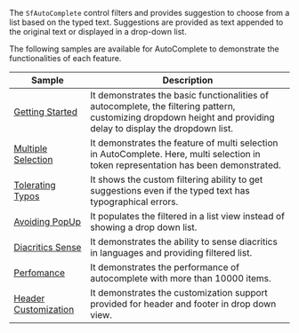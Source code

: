 The `SfAutoComplete` control filters and provides suggestion to choose from a list based on the typed text. Suggestions are provided as text appended to the original text or displayed in a drop-down list.

The following samples are available for AutoComplete to demonstrate the functionalities of each feature.

| Sample | Description |
| ------ | ----------- |
|[Getting Started](AutoComplete/Samples/AutoComplete)|It demonstrates the basic functionalities of autocomplete, the filtering pattern, customizing dropdown height and providing delay to display the dropdown list.|
|[Multiple Selection](AutoComplete/Samples/MultiSelect)| It demonstrates the feature of multi selection in AutoComplete. Here, multi selection in token representation has been demonstrated.|
|[Tolerating Typos](AutoComplete/Samples/ToleratingTypos)|It shows the custom filtering ability to get suggestions even if the typed text has typographical errors.|
|[Avoiding PopUp](AutoComplete/Samples/CustomSearchPage)| It populates the filtered in a list view instead of showing a drop down list.|
|[Diacritics Sense](AutoComplete/Samples/Delimiter)|It demonstrates the ability to sense diacritics in languages and providing filtered list.|
|[Perfomance](AutoComplete/Samples/Performance)|It demonstrates the performance of autocomplete with more than 10000 items.|
|[Header Customization](AutoComplete/Samples/HeaderFooterSample)|It demonstrates the customization support provided for header and footer in drop down view.|